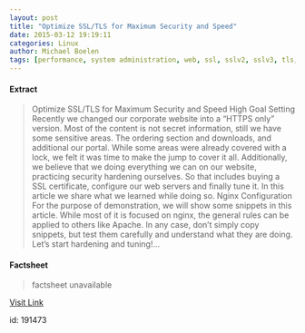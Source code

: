 ```yaml
---
layout: post
title: "Optimize SSL/TLS for Maximum Security and Speed"
date: 2015-03-12 19:19:11
categories: Linux
author: Michael Boelen
tags: [performance, system administration, web, ssl, sslv2, sslv3, tls, tls1.0, tls1.1, tls1.2]
---
```



#### Extract
>Optimize SSL/TLS for Maximum Security and Speed High Goal Setting Recently we changed our corporate website into a &#8220;HTTPS only&#8221; version. Most of the content is not secret information, still we have some sensitive areas. The ordering section and downloads, and additional our portal. While some areas were already covered with a lock, we felt it was time to make the jump to cover it all. Additionally, we believe that we doing everything we can on our website, practicing security hardening ourselves. So that includes buying a SSL certificate, configure our web servers and finally tune it. In this article we share what we learned while doing so. Nginx Configuration For the purpose of demonstration, we will show some snippets in this article. While most of it is focused on nginx, the general rules can be applied to others like Apache. In any case, don&#8217;t simply copy snippets, but test them carefully and understand what they are doing. Let&#8217;s start hardening and tuning!...

#### Factsheet
>factsheet unavailable

[Visit Link](http://linux-audit.com/optimize-ssl-tls-for-maximum-security-and-speed/)

id:  191473
